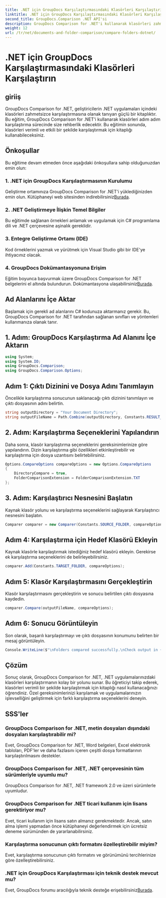 ```yaml
---
title: .NET için GroupDocs Karşılaştırmasındaki Klasörleri Karşılaştırın
linktitle: .NET için GroupDocs Karşılaştırmasındaki Klasörleri Karşılaştırın
second_title: GroupDocs.Comparison .NET API'si
description: GroupDocs Comparison for .NET'i kullanarak klasörleri zahmetsizce karşılaştırın. Verimli klasör karşılaştırması için adım adım izleyin. .NET uygulamalarınızı geliştirin.
weight: 12
url: /tr/net/documents-and-folder-comparison/compare-folders-dotnet/
---
```


# .NET için GroupDocs Karşılaştırmasındaki Klasörleri Karşılaştırın

## giriiş
GroupDocs Comparison for .NET, geliştiricilerin .NET uygulamaları içindeki klasörleri zahmetsizce karşılaştırmasına olanak tanıyan güçlü bir kitaplıktır. Bu eğitim, GroupDocs Comparison for .NET'i kullanarak klasörleri adım adım karşılaştırma sürecinde size rehberlik edecektir. Bu eğitimin sonunda, klasörleri verimli ve etkili bir şekilde karşılaştırmak için kitaplığı kullanabileceksiniz.
## Önkoşullar
Bu eğitime devam etmeden önce aşağıdaki önkoşullara sahip olduğunuzdan emin olun:
### 1. .NET için GroupDocs Karşılaştırmasının Kurulumu
 Geliştirme ortamınıza GroupDocs Comparison for .NET'i yüklediğinizden emin olun. Kütüphaneyi web sitesinden indirebilirsiniz[Burada](https://releases.groupdocs.com/comparison/net/).
### 2. .NET Geliştirmeye İlişkin Temel Bilgiler
Bu eğitimde sağlanan örnekleri anlamak ve uygulamak için C# programlama dili ve .NET çerçevesine aşinalık gereklidir.
### 3. Entegre Geliştirme Ortamı (IDE)
Kod örneklerini yazmak ve yürütmek için Visual Studio gibi bir IDE'ye ihtiyacınız olacak.
### 4. GroupDocs Dokümantasyonuna Erişim
Eğitim boyunca başvurmak üzere GroupDocs Comparison for .NET belgelerini el altında bulundurun. Dokümantasyona ulaşabilirsiniz[Burada](https://tutorials.groupdocs.com/comparison/net/).

## Ad Alanlarını İçe Aktar
Başlamak için gerekli ad alanlarını C# kodunuza aktarmanız gerekir. Bu, GroupDocs Comparison for .NET tarafından sağlanan sınıfları ve yöntemleri kullanmanıza olanak tanır.
## 1. Adım: GroupDocs Karşılaştırma Ad Alanını İçe Aktarın
```csharp
using System;
using System.IO;
using GroupDocs.Comparison;
using GroupDocs.Comparison.Options;
```

## Adım 1: Çıktı Dizinini ve Dosya Adını Tanımlayın
Öncelikle karşılaştırma sonucunun saklanacağı çıktı dizinini tanımlayın ve çıktı dosyasının adını belirtin.
```csharp
string outputDirectory = "Your Document Directory";
string outputFileName = Path.Combine(outputDirectory, Constants.RESULT_FOLDER);
```
## 2. Adım: Karşılaştırma Seçeneklerini Yapılandırın
Daha sonra, klasör karşılaştırma seçeneklerini gereksinimlerinize göre yapılandırın. Dizin karşılaştırma gibi özellikleri etkinleştirebilir ve karşılaştırma için dosya uzantısını belirtebilirsiniz.
```csharp
Options.CompareOptions compareOptions = new Options.CompareOptions
{
    DirectoryCompare = true,
    FolderComparisonExtension = FolderComparisonExtension.TXT
};
```
## 3. Adım: Karşılaştırıcı Nesnesini Başlatın
Kaynak klasör yolunu ve karşılaştırma seçeneklerini sağlayarak Karşılaştırıcı nesnesini başlatın.
```csharp
Comparer comparer = new Comparer(Constants.SOURCE_FOLDER, compareOptions);
```
## Adım 4: Karşılaştırma için Hedef Klasörü Ekleyin
Kaynak klasörle karşılaştırmak istediğiniz hedef klasörü ekleyin. Gerekirse ek karşılaştırma seçeneklerini de belirleyebilirsiniz.
```csharp
comparer.Add(Constants.TARGET_FOLDER, compareOptions);
```
## Adım 5: Klasör Karşılaştırmasını Gerçekleştirin
Klasör karşılaştırmasını gerçekleştirin ve sonucu belirtilen çıktı dosyasına kaydedin.
```csharp
comparer.Compare(outputFileName, compareOptions);
```
## Adım 6: Sonucu Görüntüleyin
Son olarak, başarılı karşılaştırmayı ve çıktı dosyasının konumunu belirten bir mesaj görüntüleyin.
```csharp
Console.WriteLine($"\nFolders compared successfully.\nCheck output in {Directory.GetCurrentDirectory()}.");
```

## Çözüm
Sonuç olarak, GroupDocs Comparison for .NET, .NET uygulamalarınızdaki klasörleri karşılaştırmanın kolay bir yolunu sunar. Bu öğreticiyi takip ederek, klasörleri verimli bir şekilde karşılaştırmak için kitaplığı nasıl kullanacağınızı öğrendiniz. Özel gereksinimlerinizi karşılamak ve uygulamalarınızın işlevselliğini geliştirmek için farklı karşılaştırma seçeneklerini deneyin.
## SSS'ler
### GroupDocs Comparison for .NET, metin dosyaları dışındaki dosyaları karşılaştırabilir mi?
Evet, GroupDocs Comparison for .NET, Word belgeleri, Excel elektronik tabloları, PDF'ler ve daha fazlasını içeren çeşitli dosya formatlarının karşılaştırılmasını destekler.
### GroupDocs Comparison for .NET, .NET çerçevesinin tüm sürümleriyle uyumlu mu?
GroupDocs Comparison for .NET, .NET framework 2.0 ve üzeri sürümlerle uyumludur.
### GroupDocs Comparison for .NET ticari kullanım için lisans gerektiriyor mu?
Evet, ticari kullanım için lisans satın almanız gerekmektedir. Ancak, satın alma işlemi yapmadan önce kütüphaneyi değerlendirmek için ücretsiz deneme sürümünden de yararlanabilirsiniz.
### Karşılaştırma sonucunun çıktı formatını özelleştirebilir miyim?
Evet, karşılaştırma sonucunun çıktı formatını ve görünümünü tercihlerinize göre özelleştirebilirsiniz.
### .NET için GroupDocs Karşılaştırması için teknik destek mevcut mu?
 Evet, GroupDocs forumu aracılığıyla teknik desteğe erişebilirsiniz[Burada](https://forum.groupdocs.com/c/comparison/12).